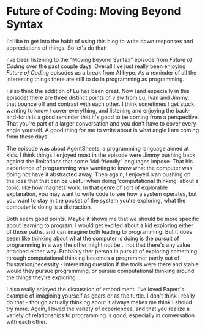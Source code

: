 # Future of Coding: Moving Beyond Syntax

I'd like to get into the habit of using this blog to write down responses and appreciations of things. So let's do that:

I've been listening to the "Moving Beyond Syntax" episode from _Future of Coding_ over the past couple days. Overall I've just really been enjoying _Future of Coding_ episodes as a break from AI hype. As a reminder of all the interesting things there are still to do in programming as programming.

I also think the addition of Lu has been great. Now (and especially in this episode) there are three distinct points of view from Lu, Ivan and Jimmy, that bounce off and contrast with each other. I think sometimes I get stuck wanting to know / cover everything, and listening and enjoying the back-and-forth is a good reminder that it's good to be coming from a perspective. That you're part of a larger conversation and you don't have to cover every angle yourself. A good thing for me to write about is what angle I am coming from these days.

The episode was about AgentSheets, a programming language aimed at kids. I think things I enjoyed most in the episode were Jimmy pushing back against the limitations that some 'kid-friendly' languages impose. That his experience of programming was wanting to know what the computer was doing not have it abstracted away. Then again, I enjoyed Ivan pushing on the idea that that can be useful when doing 'computational thinking' about a topic, like how magnets work. In that genre of sort of explorable explanation, you may want to write code to see how a system operates, but you want to stay in the pocket of the system you're exploring, what the computer is doing is a distraction.

Both seem good points. Maybe it shows me that we should be more specific about learning to program. I would get excited about a kid exploring either of those paths, and can imagine both leading to programming. But it does seem like thinking about what the computer is doing is the pursuit of programming in a way the other might not be... not that there's any value attached either way. Probably ther person in pursuit of exploring something through computational thinking becomes a programmer partly out of frustration/necessity - interesting question if the tools were there and stable would they pursue programming, or pursue computational thinking around the things they're exploring... 

I also really enjoyed the discussion of embodiment. I've loved Papert's example of imagining yourself as gears or as the turtle. I don't think I really do that - though actually thinking about it always makes me think I should try more. Again, I loved the variety of experiences, and that you realize a variety of relationships to programming is good, especially in conversation with each other.
